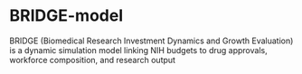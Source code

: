 # BRIDGE-model
BRIDGE (Biomedical Research Investment Dynamics and Growth Evaluation) is a dynamic simulation model linking NIH budgets to drug approvals, workforce composition, and research output
